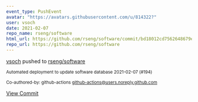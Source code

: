 ```yaml
---
event_type: PushEvent
avatar: "https://avatars.githubusercontent.com/u/814322?"
user: vsoch
date: 2021-02-07
repo_name: rseng/software
html_url: https://github.com/rseng/software/commit/bd18012cd7562648679edd7fa505782b77613a28
repo_url: https://github.com/rseng/software
---
```


<a href='https://github.com/vsoch' target='_blank'>vsoch</a> pushed to <a href='https://github.com/rseng/software' target='_blank'>rseng/software</a>

<small>Automated deployment to update software database 2021-02-07 (#194)

Co-authored-by: github-actions <github-actions@users.noreply.github.com></small>

<a href='https://github.com/rseng/software/commit/bd18012cd7562648679edd7fa505782b77613a28' target='_blank'>View Commit</a>